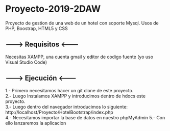 # Proyecto-2019-2DAW
Proyecto de gestion de una web de un hotel con soporte Mysql. Usos de PHP, Boostrap, HTML5 y CSS                                       
## **---> Requisitos <---**

Necesitas XAMPP, una cuenta gmail y editor de codigo fuente (yo uso Visual Studio Code) 

## **---> Ejecución <---**

1.- Primero necesitamos hacer un git clone de este proyecto. <br>
2.- Luego Instalamos XAMPP y introducimos dentro de hdocs este proyecto. <br>
3.- Luego dentro del navegador introducimos lo siguiente: http://localhost/Proyecto/HotelBootstrap/index.php <br>
4.- Necesitamos importar la base de datos en nuestro phpMyAdmin
5.- Con ello lanzaremos la aplicacion

